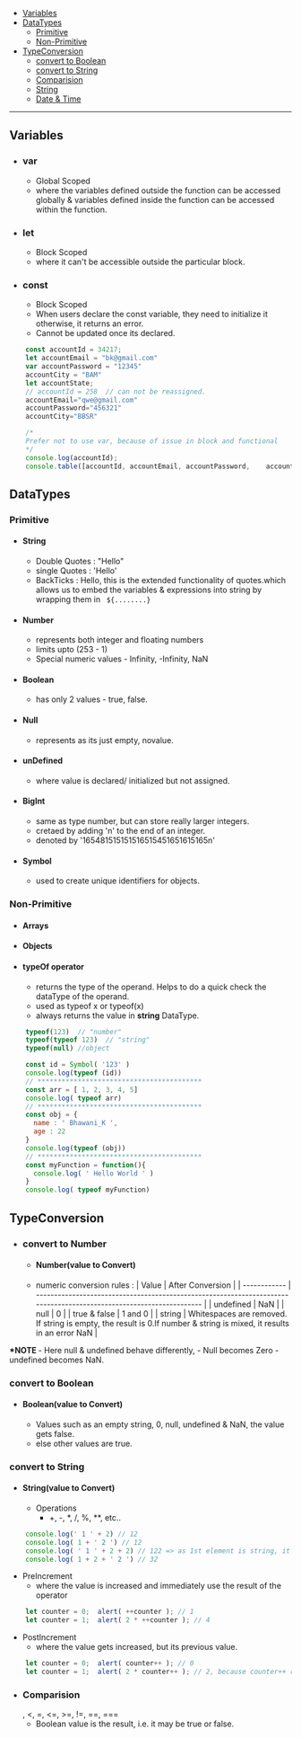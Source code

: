 - [Variables](#variables)
- [DataTypes](#datatypes)
  - [Primitive](#primitive)
  - [Non-Primitive](#non-primitive)
- [TypeConversion](#typeconversion)
  - [convert to Boolean](#convert-to-boolean)
  - [convert to String](#convert-to-string)
  - [Comparision](#comparision)
  - [String](#string)
  - [Date \& Time](#date--time)



<hr>

## Variables
- ### var
  - Global Scoped 
  - where the variables defined outside the function can be accessed globally & variables defined inside the function can be accessed within the function.
- ### let
  - Block Scoped
  - where it can't be accessible outside the particular block.
- ### const
  - Block Scoped
  - When users declare the const variable, they need to initialize it otherwise, it returns an error.
  - Cannot be updated once its declared.
```javascript
    const accountId = 34217;
    let accountEmail = "bk@gmail.com"
    var accountPassword = "12345"
    accountCity = "BAM"
    let accountState;
    // accountId = 258  // can not be reassigned.
    accountEmail="qwe@gmail.com"
    accountPassword="456321"
    accountCity="BBSR"

    /*
    Prefer not to use var, because of issue in block and functional     scope.
    */
    console.log(accountId);
    console.table([accountId, accountEmail, accountPassword,    accountCity, accountState])
``` 

## DataTypes
### Primitive
- #### String
  - Double Quotes : "Hello"
  - single Quotes : 'Hello'
  - BackTicks : Hello, this is the extended functionality of quotes.which allows us to embed the variables & expressions into string by wrapping them in `  ${........} `
- #### Number
  - represents both integer and floating numbers
  - limits upto (253 - 1)
  - Special numeric values - Infinity, -Infinity, NaN
- #### Boolean
  - has only 2 values - true, false.
- #### Null
  - represents as its just empty, novalue.
- #### unDefined
  - where value is declared/ initialized but not assigned.
- #### BigInt
  - same as type number, but can store really larger integers.
  - cretaed by adding 'n' to the end of an integer.
  - denoted by '165481515151516515451651615165n'
- #### Symbol
  - used to create unique identifiers for objects.

### Non-Primitive
- #### Arrays
- #### Objects
- #### typeOf operator
  - returns the type of the operand. Helps to do a quick check the dataType of the operand.
  - used as typeof x or typeof(x)
  - always returns the value in <b>string</b> DataType.
```javascript
    typeof(123)  // "number"
    typeof(typeof 123)  // "string"
    typeof(null) //object

    const id = Symbol( '123' )
    console.log(typeof (id))
    // *****************************************
    const arr = [ 1, 2, 3, 4, 5]
    console.log( typeof arr)
    // *****************************************
    const obj = {
      name : ' Bhawani_K ',
      age : 22
    }
    console.log(typeof (obj))
    // *****************************************
    const myFunction = function(){
      console.log( ' Hello World ' )
    }
    console.log( typeof myFunction)
```

## TypeConversion
  - ### convert to Number
    - #### Number(value to Convert)
    - numeric conversion rules :
        | Value        | After Conversion                                                                                                     |
        | ------------ | -------------------------------------------------------------------------------------------------------------------- |
        | undefined    | NaN                                                                                                                  |
        | null         | 0                                                                                                                    |
        | true & false | 1 and 0                                                                                                              |
        | string       | Whitespaces are removed. If string is empty, the result is 0.If number & string is mixed, it results in an error NaN |
 	
	
<strong>*NOTE </strong>
    - Here null & undefined behave differently, 
      - Null becomes Zero 
      - undefined becomes NaN.

### convert to Boolean
- #### Boolean(value to Convert)
    - Values such as an empty string, 0, null, undefined & NaN, the value gets false.
    - else other values are true.
### convert to String
- #### String(value to Convert)
  - Operations
    - +, -, *, /, %, **, etc..
```javascript
    console.log(' 1 ' + 2) // 12
    console.log( 1 + ' 2 ') // 12
    console.log( ' 1 ' + 2 + 2) // 122 => as 1st element is string, it converts everything to string.
    console.log( 1 + 2 + ' 2 ') // 32 
```
  - PreIncrement
    - where the value is increased and immediately use the result of the operator
```javascript
    let counter = 0;  alert( ++counter ); // 1 
    let counter = 1;  alert( 2 * ++counter ); // 4 
```
  - PostIncrement
      - where the value gets increased, but its previous value.
```javascript
    let counter = 0;  alert( counter++ ); // 0 
    let counter = 1;  alert( 2 * counter++ ); // 2, because counter++ returns the "old" value
```
- ### Comparision
   , <, =, <=, >=, !=, ==, ===
  - Boolean value is the result, i.e. it may be true or false.


